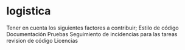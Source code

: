 # logistica
Tener en cuenta los siguientes factores a contribuir;
Estilo de código
Documentación
Pruebas
Seguimiento de incidencias para las tareas
revision de código
Licencias
